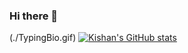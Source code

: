 ### Hi there 👋
(./TypingBio.gif)
[![Kishan's GitHub stats](https://github-readme-stats.vercel.app/api?username=kishan7492)](https://github.com/kishan7492)
